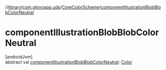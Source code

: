 //[library](../../../index.md)/[com.glovoapp.uds](../index.md)/[CoreColorScheme](index.md)/[componentIllustrationBlobBlobColorNeutral](component-illustration-blob-blob-color-neutral.md)

# componentIllustrationBlobBlobColorNeutral

[androidJvm]\
abstract val [componentIllustrationBlobBlobColorNeutral](component-illustration-blob-blob-color-neutral.md): [Color](https://developer.android.com/reference/kotlin/androidx/compose/ui/graphics/Color.html)
